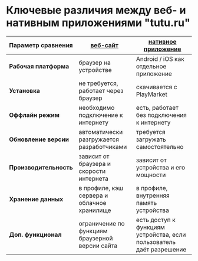 # Ключевые различия между веб- и нативным приложениями "tutu.ru" 

| **Параметр сравнения** | [веб-сайт](https://m.tutu.ru/) | [нативное приложение](https://play.google.com/store/apps/details?id=ru.tutu.tutu_emp&hl=ru&gl=US)|
|---|---|---|
| **Рабочая платформа** | браузер на устройстве | Android / iOS как отдельное приложение |
| **Установка** | не требуется, работает через браузер | скачивается с PlayMarket |
| **Оффлайн режим** | необходимо подключение к интернету | есть, работает без подключения к интернету |
| **Обновление версии** | автоматически разгружается разработчиками | требуется загружать самостоятельно |
| **Производительность** | зависит от браузера и скорости интернета | зависит от устройства и его мощности |
| **Хранение данных** | в профиле, кэш сервера и облачное хранилище | в профиле, внутренняя память устройства |
| **Доп. функционал** | ограничение по функциям браузерной версии сайта | есть доступ к функциям устройства, если пользователь даёт разрешение |
